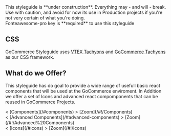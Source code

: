 <div class="pa5 br2 bg-washed-red mb6">
    This styleguide is **under construction**. Everything may - and will - break. Use with caution, and avoid for now its use in Production projects if you're not very certain of what you're doing.
</div>

<div class="pa5 br2 bg-washed-red mb6">
    Fonteawesome-pro key is **required** to use this styleguide
</div>

## CSS

GoCommerce Styleguide uses [VTEX Tachyons](https://vtex.github.io/vtex-tachyons/) and [GoCommerce Tachyons](https://github.com/vtex-gocommerce/tachyons-ui) as our CSS framework.

## What do we Offer?

This styleguide has do goal to provide a wide range of usefull basic react components that will be used at the GoCommerce enviroment.
In Addition we offer a set of Icons and advanced react compomponents that can be reused in GoCommerce Projects.

<div class="flex flex-column">
	<div class="flex">
			<span class="pv4 blue">
			< [Components](/#components)  >
		</span>
		<span class="pv4 pl5 blue">
			 [Zoom](/#!/Components)  
		</span>
	</div>
	<div class="flex">
			<span class="pv4 blue">
			< [Advanced Components](/#advanced-components) >
		</span>
		<span class="pv4 pl5 blue">
			 [Zoom](/#!/Advanced%20Components)
		</span>
	</div>
	<div class="flex">
			<span class="pv4 blue">  
			< [Icons](/#icons) >
		</span>
		<span class="pv4 pl5 blue">  
			 [Zoom](/#!/Icons)
		</span>
	</div>
</div>

<div class="pv6"></div>
<div class="pv6"></div>
<div class="pv6"></div>
